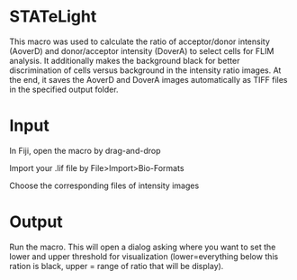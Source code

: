 # STATeLight
This macro was used to calculate the ratio of acceptor/donor intensity (AoverD) and donor/acceptor intensity (DoverA) to select cells for FLIM analysis. It additionally makes the background black for better discrimination of cells versus background in the intensity ratio images. At the end, it saves the AoverD and DoverA images automatically as TIFF files in the specified output folder.
# Input
In Fiji, open the macro by drag-and-drop

Import your .lif file by File>Import>Bio-Formats

Choose the corresponding files of intensity images

# Output

Run the macro. This will open a dialog asking where you want to set the lower and upper threshold for visualization (lower=everything below this ration is black, upper = range of ratio that will be display). 
